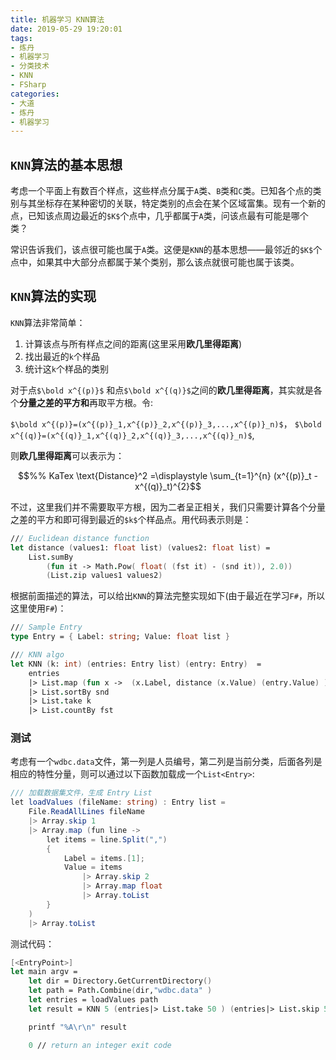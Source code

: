 ```yaml
---
title: 机器学习 KNN算法
date: 2019-05-29 19:20:01
tags:
- 炼丹
- 机器学习
- 分类技术
- KNN
- FSharp
categories:
- 大道
- 炼丹
- 机器学习
---
```



## `KNN`算法的基本思想

考虑一个平面上有数百个样点，这些样点分属于`A`类、`B`类和`C`类。已知各个点的类别与其坐标存在某种密切的关联，特定类别的点会在某个区域富集。现有一个新的点，已知该点周边最近的`$K$`个点中，几乎都属于`A`类，问该点最有可能是哪个类？

常识告诉我们，该点很可能也属于`A`类。这便是`KNN`的基本思想——最邻近的`$K$`个点中，如果其中大部分点都属于某个类别，那么该点就很可能也属于该类。


## `KNN`算法的实现

`KNN`算法非常简单：

1. 计算该点与所有样点之间的距离(这里采用**欧几里得距离**)
2. 找出最近的`k`个样品
3. 统计这`k`个样品的类别


对于点`$\bold x^{(p)}$` 和点`$\bold x^{(q)}$`之间的**欧几里得距离**，其实就是各个**分量之差的平方和**再取平方根。令:

`$\bold x^{(p)}=(x^{(p)}_1,x^{(p)}_2,x^{(p)}_3,...,x^{(p)}_n)$`，
`$\bold x^{(q)}=(x^{(q)}_1,x^{(q)}_2,x^{(q)}_3,...,x^{(q)}_n)$`,

则**欧几里得距离**可以表示为：
```math
%% KaTex
\text{Distance}^2 =\displaystyle \sum_{t=1}^{n} (x^{(p)}_t - x^{(q)}_t)^{2}
```

不过，这里我们并不需要取平方根，因为二者呈正相关，我们只需要计算各个分量之差的平方和即可得到最近的`$k$`个样品点。用代码表示则是：
```fsharp
/// Euclidean distance function 
let distance (values1: float list) (values2: float list) = 
    List.sumBy 
        (fun it -> Math.Pow( float( (fst it) - (snd it)), 2.0)) 
        (List.zip values1 values2)
```
根据前面描述的算法，可以给出`KNN`的算法完整实现如下(由于最近在学习`F#`，所以这里使用`F#`)：<!-- more -->
```fsharp
/// Sample Entry
type Entry = { Label: string; Value: float list }

/// KNN algo
let KNN (k: int) (entries: Entry list) (entry: Entry)  = 
    entries 
    |> List.map (fun x ->  (x.Label, distance (x.Value) (entry.Value) ) )
    |> List.sortBy snd
    |> List.take k
    |> List.countBy fst
```

### 测试

考虑有一个`wdbc.data`文件，第一列是人员编号，第二列是当前分类，后面各列是相应的特性分量，则可以通过以下函数加载成一个`List<Entry>`:
```csharp
/// 加载数据集文件，生成 Entry List
let loadValues (fileName: string) : Entry list =
    File.ReadAllLines fileName
    |> Array.skip 1
    |> Array.map (fun line ->
        let items = line.Split(",")
        {
            Label = items.[1];
            Value = items
                |> Array.skip 2
                |> Array.map float 
                |> Array.toList
        }
    )
    |> Array.toList
```


测试代码：

```fsharp
[<EntryPoint>]
let main argv =
    let dir = Directory.GetCurrentDirectory()
    let path = Path.Combine(dir,"wdbc.data" )
    let entries = loadValues path
    let result = KNN 5 (entries|> List.take 50 ) (entries|> List.skip 50 |> List.head)

    printf "%A\r\n" result

    0 // return an integer exit code
```